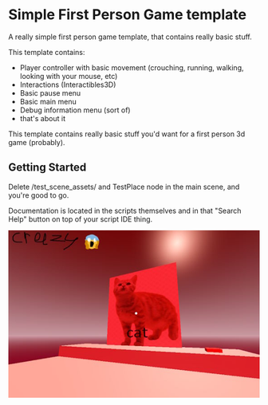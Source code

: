 # Simple First Person Game template

A really simple first person game template, that contains really basic stuff.

This template contains:
- Player controller with basic movement (crouching, running, walking, looking with your mouse, etc)
- Interactions (Interactibles3D)
- Basic pause menu
- Basic main menu
- Debug information menu (sort of)
- that's about it

This template contains really basic stuff you'd want for a first person 3d game (probably). 

## Getting Started

Delete /test_scene_assets/ and TestPlace node in the main scene, and you're good to go. 

Documentation is located in the scripts themselves and in that "Search Help" button on top of your script IDE thing.

![God of the worlds, 2024 AD](test_scene_assets/cat_screenshot.jpg)
